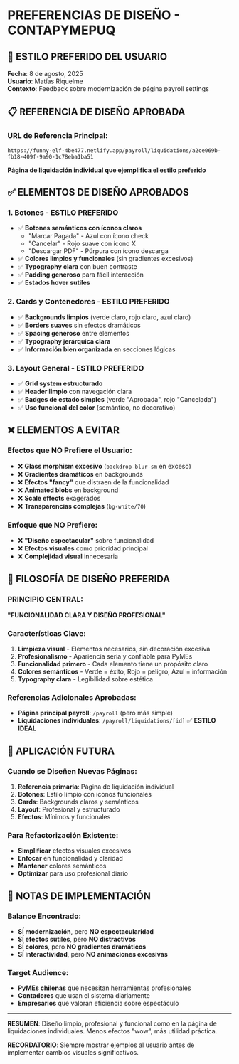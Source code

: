 # PREFERENCIAS DE DISEÑO - CONTAPYMEPUQ

## 🎯 ESTILO PREFERIDO DEL USUARIO

**Fecha**: 8 de agosto, 2025  
**Usuario**: Matías Riquelme  
**Contexto**: Feedback sobre modernización de página payroll settings

## 📋 REFERENCIA DE DISEÑO APROBADA

### **URL de Referencia Principal:**
`https://funny-elf-4be477.netlify.app/payroll/liquidations/a2ce069b-fb18-409f-9a90-1c78eba1ba51`

**Página de liquidación individual que ejemplifica el estilo preferido**

## ✅ ELEMENTOS DE DISEÑO APROBADOS

### **1. Botones - ESTILO PREFERIDO**
- ✅ **Botones semánticos con íconos claros**
  - "Marcar Pagada" - Azul con ícono check
  - "Cancelar" - Rojo suave con ícono X
  - "Descargar PDF" - Púrpura con ícono descarga
- ✅ **Colores limpios y funcionales** (sin gradientes excesivos)
- ✅ **Typography clara** con buen contraste
- ✅ **Padding generoso** para fácil interacción
- ✅ **Estados hover sutiles**

### **2. Cards y Contenedores - ESTILO PREFERIDO**
- ✅ **Backgrounds limpios** (verde claro, rojo claro, azul claro)
- ✅ **Borders suaves** sin efectos dramáticos
- ✅ **Spacing generoso** entre elementos
- ✅ **Typography jerárquica clara**
- ✅ **Información bien organizada** en secciones lógicas

### **3. Layout General - ESTILO PREFERIDO**
- ✅ **Grid system estructurado**
- ✅ **Header limpio** con navegación clara
- ✅ **Badges de estado simples** (verde "Aprobada", rojo "Cancelada")
- ✅ **Uso funcional del color** (semántico, no decorativo)

## ❌ ELEMENTOS A EVITAR

### **Efectos que NO Prefiere el Usuario:**
- ❌ **Glass morphism excesivo** (`backdrop-blur-sm` en exceso)
- ❌ **Gradientes dramáticos** en backgrounds
- ❌ **Efectos "fancy"** que distraen de la funcionalidad
- ❌ **Animated blobs** en background
- ❌ **Scale effects** exagerados
- ❌ **Transparencias complejas** (`bg-white/70`)

### **Enfoque que NO Prefiere:**
- ❌ **"Diseño espectacular"** sobre funcionalidad
- ❌ **Efectos visuales** como prioridad principal
- ❌ **Complejidad visual** innecesaria

## 🎯 FILOSOFÍA DE DISEÑO PREFERIDA

### **PRINCIPIO CENTRAL:**
**"FUNCIONALIDAD CLARA Y DISEÑO PROFESIONAL"**

### **Características Clave:**
1. **Limpieza visual** - Elementos necesarios, sin decoración excesiva
2. **Profesionalismo** - Apariencia seria y confiable para PyMEs
3. **Funcionalidad primero** - Cada elemento tiene un propósito claro
4. **Colores semánticos** - Verde = éxito, Rojo = peligro, Azul = información
5. **Typography clara** - Legibilidad sobre estética

### **Referencias Adicionales Aprobadas:**
- **Página principal payroll**: `/payroll` (pero más simple)
- **Liquidaciones individuales**: `/payroll/liquidations/[id]` ✅ **ESTILO IDEAL**

## 🔄 APLICACIÓN FUTURA

### **Cuando se Diseñen Nuevas Páginas:**
1. **Referencia primaria**: Página de liquidación individual
2. **Botones**: Estilo limpio con íconos funcionales
3. **Cards**: Backgrounds claros y semánticos
4. **Layout**: Profesional y estructurado
5. **Efectos**: Mínimos y funcionales

### **Para Refactorización Existente:**
- **Simplificar** efectos visuales excesivos
- **Enfocar** en funcionalidad y claridad
- **Mantener** colores semánticos
- **Optimizar** para uso profesional diario

## 📝 NOTAS DE IMPLEMENTACIÓN

### **Balance Encontrado:**
- **SÍ modernización**, pero **NO espectacularidad**
- **SÍ efectos sutiles**, pero **NO distractivos**  
- **SÍ colores**, pero **NO gradientes dramáticos**
- **SÍ interactividad**, pero **NO animaciones excesivas**

### **Target Audience:**
- **PyMEs chilenas** que necesitan herramientas profesionales
- **Contadores** que usan el sistema diariamente
- **Empresarios** que valoran eficiencia sobre espectáculo

---

**RESUMEN**: Diseño limpio, profesional y funcional como en la página de liquidaciones individuales. Menos efectos "wow", más utilidad práctica.

**RECORDATORIO**: Siempre mostrar ejemplos al usuario antes de implementar cambios visuales significativos.